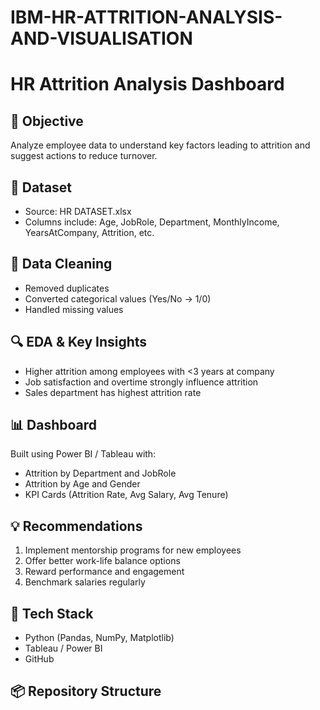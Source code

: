 # IBM-HR-ATTRITION-ANALYSIS-AND-VISUALISATION
# HR Attrition Analysis Dashboard

## 🎯 Objective
Analyze employee data to understand key factors leading to attrition and suggest actions to reduce turnover.

## 📁 Dataset
- Source: HR DATASET.xlsx
- Columns include: Age, JobRole, Department, MonthlyIncome, YearsAtCompany, Attrition, etc.

## 🧹 Data Cleaning
- Removed duplicates
- Converted categorical values (Yes/No → 1/0)
- Handled missing values

## 🔍 EDA & Key Insights
- Higher attrition among employees with <3 years at company
- Job satisfaction and overtime strongly influence attrition
- Sales department has highest attrition rate

## 📊 Dashboard
Built using Power BI / Tableau with:
- Attrition by Department and JobRole
- Attrition by Age and Gender
- KPI Cards (Attrition Rate, Avg Salary, Avg Tenure)

## 💡 Recommendations
1. Implement mentorship programs for new employees
2. Offer better work-life balance options
3. Reward performance and engagement
4. Benchmark salaries regularly

## 🚀 Tech Stack
- Python (Pandas, NumPy, Matplotlib)
- Tableau / Power BI
- GitHub

## 📦 Repository Structure
